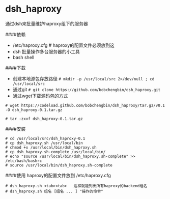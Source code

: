 dsh_haproxy
===========

通过dsh来批量维护haproxy组下的服务器

####依赖
* /etc/haproxy.cfg  # haproxy的配置文件必须放到这
* dsh 批量操作多台服务器的小工具
* bash shell

####下载
* 创建本地源包存放路径 
`# mkdir -p /usr/local/src 2>/dev/null ; cd /usr/local/src `
* 通过git
`# git clone https://github.com/bobchengbin/dsh_haproxy.git`
* 通过wget下载源码包的方式

`# wget https://codeload.github.com/bobchengbin/dsh_haproxy/tar.gz/v0.1 -O dsh_haproxy-0.1.tar.gz`

`# tar -zxvf dsh_haproxy-0.1.tar.gz `

####安装
```
# cd /usr/local/src/dsh_haproxy-0.1
# cp dsh_haproxy.sh /usr/local/bin
# chmod +x /usr/local/bin/dsh_haproxy.sh
# cp dsh_haproxy.sh-complete /usr/local/bin/
# echo "source /usr/local/bin/dsh_haproxy.sh-complete" >> /etc/bash/bashrc
# source /usr/local/bin/dsh_haproxy.sh-complete
```

####使用
haproxy的配置文件放到 /etc/haproxy.cfg
```
# dsh_haproxy.sh <tab><tab>   这样就能列出所有haproxy的backend组名
# dsh_haproxy.sh 组名 [组名 ... ] "操作的命令"
```
